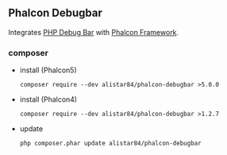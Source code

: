 ## Phalcon Debugbar

Integrates [PHP Debug Bar](https://github.com/maximebf/php-debugbar) with [Phalcon Framework](https://github.com/phalcon/cphalcon).

### composer

* install (Phalcon5)

    ```
    composer require --dev alistar84/phalcon-debugbar >5.0.0
    ```
* install (Phalcon4)

    ```
    composer require --dev alistar84/phalcon-debugbar >1.2.7
    ```
* update

    ```
    php composer.phar update alistar84/phalcon-debugbar
    ```
